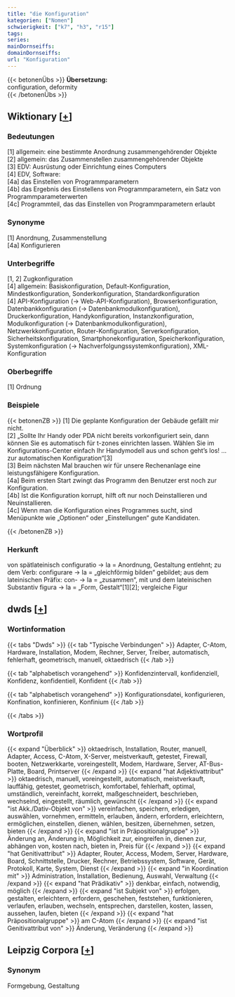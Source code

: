 ```yaml
---
title: "die Konfiguration"
kategorien: ["Nomen"]
schwierigkeit: ["k7", "h3", "r15"]
tags:
series:
mainDornseiffs:
domainDornseiffs:
url: "Konfiguration"
---
```


{{< betonenÜbs >}}
**Übersetzung:**  
configuration, deformity  
{{< /betonenÜbs >}}

## Wiktionary [[+](https://de.wiktionary.org/wiki/Konfiguration)]

### Bedeutungen
[1] allgemein: eine bestimmte Anordnung zusammengehörender Objekte  
[2] allgemein: das Zusammenstellen zusammengehörender Objekte  
[3] EDV: Ausrüstung oder Einrichtung eines Computers  
[4] EDV, Software:  
[4a] das Einstellen von Programmparametern  
[4b] das Ergebnis des Einstellens von Programmparametern, ein Satz von Programmparameterwerten  
[4c] Programmteil, das das Einstellen von Programmparametern erlaubt  

### Synonyme
[1] Anordnung, Zusammenstellung  
[4a] Konfigurieren  

### Unterbegriffe
[1, 2] Zugkonfiguration  
[4] allgemein: Basiskonfiguration, Default-Konfiguration, Mindestkonfiguration, Sonderkonfiguration, Standardkonfiguration  
[4] API-Konfiguration (→ Web-API-Konfiguration), Browserkonfiguration, Datenbankkonfiguration (→ Datenbankmodulkonfiguration), Druckerkonfiguration, Handykonfiguration, Instanzkonfiguration, Modulkonfiguration (→ Datenbankmodulkonfiguration), Netzwerkkonfiguration, Router-Konfiguration, Serverkonfiguration, Sicherheitskonfiguration, Smartphonekonfiguration, Speicherkonfiguration, Systemkonfiguration (→ Nachverfolgungssystemkonfiguration), XML-Konfiguration  

### Oberbegriffe
[1] Ordnung  

### Beispiele
{{< betonenZB >}}
[1] Die geplante Konfiguration der Gebäude gefällt mir nicht.  
[2] „Sollte Ihr Handy oder PDA nicht bereits vorkonfiguriert sein, dann können Sie es automatisch für t-zones einrichten lassen. Wählen Sie im Konfigurations-Center einfach Ihr Handymodell aus und schon geht’s los! … zur automatischen Konfiguration“[3]  
[3] Beim nächsten Mal brauchen wir für unsere Rechenanlage eine leistungsfähigere Konfiguration.  
[4a] Beim ersten Start zwingt das Programm den Benutzer erst noch zur Konfiguration.  
[4b] Ist die Konfiguration korrupt, hilft oft nur noch Deinstallieren und Neuinstallieren.  
[4c] Wenn man die Konfiguration eines Programmes sucht, sind Menüpunkte wie „Optionen“ oder „Einstellungen“ gute Kandidaten.  

{{< /betonenZB >}}
### Herkunft
von spätlateinisch configuratio → la = Anordnung, Gestaltung entlehnt; zu dem Verb: configurare → la = „gleichförmig bilden“ gebildet; aus dem lateinischen Präfix: con- → la = „zusammen“, mit und dem lateinischen Substantiv figura → la = „Form, Gestalt“[1][2]; vergleiche Figur  



## dwds [[+](https://www.dwds.de/wb/Konfiguration)]

### Wortinformation
{{< tabs "Dwds" >}}
{{< tab "Typische Verbindungen" >}}
Adapter, C-Atom, Hardware, Installation, Modem, Rechner, Server, Treiber, automatisch, fehlerhaft, geometrisch, manuell, oktaedrisch
{{< /tab >}}

{{< tab "alphabetisch vorangehend" >}}
Konfidenzintervall, konfidenziell, Konfidenz, konfidentiell, Konfident
{{< /tab >}}

{{< tab "alphabetisch vorangehend" >}}
Konfigurationsdatei, konfigurieren, Konfination, konfinieren, Konfinium
{{< /tab >}}

{{< /tabs >}}

### Wortprofil
{{< expand "Überblick" >}} oktaedrisch, Installation, Router, manuell, Adapter, Access, C-Atom, X-Server, meistverkauft, getestet, Firewall, booten, Netzwerkkarte, voreingestellt, Modem, Hardware, Server, AT-Bus-Platte, Board, Printserver {{< /expand >}}
{{< expand "hat Adjektivattribut" >}} oktaedrisch, manuell, voreingestellt, automatisch, meistverkauft, lauffähig, getestet, geometrisch, komfortabel, fehlerhaft, optimal, umständlich, vereinfacht, korrekt, maßgeschneidert, beschrieben, wechselnd, eingestellt, räumlich, gewünscht {{< /expand >}}
{{< expand "ist Akk./Dativ-Objekt von" >}} vereinfachen, speichern, erledigen, auswählen, vornehmen, ermitteln, erlauben, ändern, erfordern, erleichtern, ermöglichen, einstellen, dienen, wählen, besitzen, übernehmen, setzen, bieten {{< /expand >}}
{{< expand "ist in Präpositionalgruppe" >}} Änderung an, Änderung in, Möglichkeit zur, eingreifen in, dienen zur, abhängen von, kosten nach, bieten in, Preis für {{< /expand >}}
{{< expand "hat Genitivattribut" >}} Adapter, Router, Access, Modem, Server, Hardware, Board, Schnittstelle, Drucker, Rechner, Betriebssystem, Software, Gerät, Protokoll, Karte, System, Dienst {{< /expand >}}
{{< expand "in Koordination mit" >}} Administration, Installation, Bedienung, Auswahl, Verwaltung {{< /expand >}}
{{< expand "hat Prädikativ" >}} denkbar, einfach, notwendig, möglich {{< /expand >}}
{{< expand "ist Subjekt von" >}} erfolgen, gestalten, erleichtern, erfordern, geschehen, feststehen, funktionieren, verlaufen, erlauben, wechseln, entsprechen, darstellen, kosten, lassen, aussehen, laufen, bieten {{< /expand >}}
{{< expand "hat Präpositionalgruppe" >}} am C-Atom {{< /expand >}}
{{< expand "ist Genitivattribut von" >}} Änderung, Veränderung {{< /expand >}}

## Leipzig Corpora [[+](https://corpora.uni-leipzig.de/en/res?word=Konfiguration&corpusId=deu_newscrawl-public_2018)]


### Synonym
Formgebung, Gestaltung


